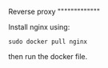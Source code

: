 Reverse proxy
"""""""""""""

Install nginx using:

```docker
sudo docker pull nginx

```

then run the docker file.

